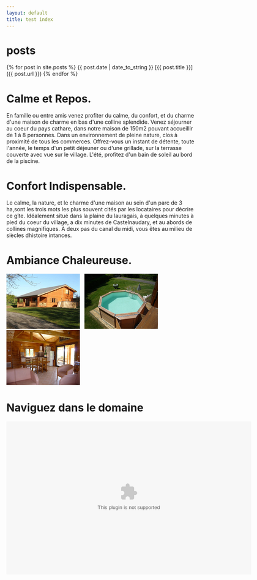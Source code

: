 ```yaml
---
layout: default
title: test index
---
```

# posts
{% for post in site.posts %}
{{ post.date | date_to_string }} [{{ post.title }}]({{ post.url }})
{% endfor %}

# Calme et Repos.
En famille ou entre amis venez profiter du calme, du confort, et du charme d'une maison de charme en bas d'une colline splendide.
Venez séjourner au coeur du pays cathare, dans notre maison de 150m2 pouvant accueillir de 1 à 8 personnes.
Dans un environnement de pleine nature, clos à proximité de tous les commerces.
Offrez-vous un instant de détente, toute l'année, le temps d'un petit déjeuner ou d'une grillade, sur la terrasse couverte avec vue sur le village. L'été, profitez d'un bain de soleil au bord de la piscine.

# Confort Indispensable.
Le calme, la nature, et le charme d'une maison au sein d'un parc de 3 ha,sont les trois mots les plus souvent cités par les locataires pour décrire ce gîte.
Idéalement situé dans la plaine du lauragais, à quelques minutes à pied du coeur du village, a dix minutes de Castelnaudary, et au abords de collines magnifiques.
A deux pas du canal du midi, vous êtes au milieu de siècles dhistoire intances.


# Ambiance Chaleureuse.

<div id="screen"> 
<a href="/photos/de_loin.jpg" class="screen" title="Maison vu de l'extérieur" rel="group"><img src="/photos/de_loin_petit.jpg" alt="Vue de l'extérieur" /></a>&nbsp;&nbsp;
<a href="/photos/piscine.jpg" class="screen" title="Vue de la piscine" rel="group"><img src="/photos/piscine_petit.jpg" alt="Vue de la piscine" /></a>&nbsp;&nbsp;
<a href="/photos/interieur.jpg" class="screen" title="Maison vu de l'intérieur" rel="group"><img src="/photos/interieur_petit.jpg" alt="Vue de l'intérieur" /></a> 
</div> 

# Naviguez dans le domaine

<object width="640" height="400">
<param name="movie" value="http://media3.everyscape.com/TOURX/95/13095/TOUR.SWF"> </param>
<embed src="http://media3.everyscape.com/TOURX/95/13095/TOUR.SWF" width="640" height="400">&nbsp;
</embed>
</object>
